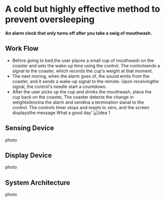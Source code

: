 # A cold but highly effective method to prevent oversleeping
**An alarm clock that only turns off after you take a swig of mouthwash.**

## Work Flow

- Before going to bed,the user places a small cup of mouthwash on the coaster and sets the wake-up time using the control. The controlsends a signal to the coaster, which records the cup's weight at that moment.
- The next moring, when the alarm goes of, the sound emits from the coaster, and it sends a wake-up signal to the remote. Upon receivingthe signal, the control's needle start a countdown.
- After the user picks up the cup and drinks the mouthwash, place the cup back on the coaster, The coaster detects the change in weightsilencina the alarm and sendina a termination sianal to the control. The controls timer stops and resets to zero, and the screen displaysthe message What a good day'
![idea 1](https://github.com/Fukongfred/514-final-project/assets/147664394/69567935-336c-4161-86c2-845759872884)

## Sensing Device
photo

## Display Device
photo

## System Architecture
photo
